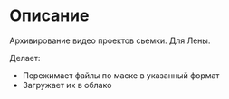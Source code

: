 # Описание

Архивирование видео проектов сьемки. Для Лены.

Делает:
- Пережимает файлы по маске в указанный формат
- Загружает их в облако